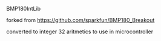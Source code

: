 BMP180IntLib

forked from https://github.com/sparkfun/BMP180_Breakout

converted to integer 32 aritmetics to use in microcontroller
